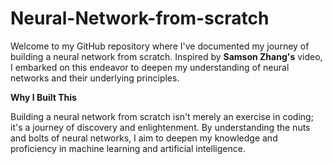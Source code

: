 # Neural-Network-from-scratch

Welcome to my GitHub repository where I've documented my journey of building a neural network from scratch. Inspired by <b>Samson Zhang's</b> video, I embarked on this endeavor to deepen my understanding of neural networks and their underlying principles.

<b> Why I Built This </b> <br>

Building a neural network from scratch isn't merely an exercise in coding; it's a journey of discovery and enlightenment. By understanding the nuts and bolts of neural networks, I aim to deepen my knowledge and proficiency in machine learning and artificial intelligence.
